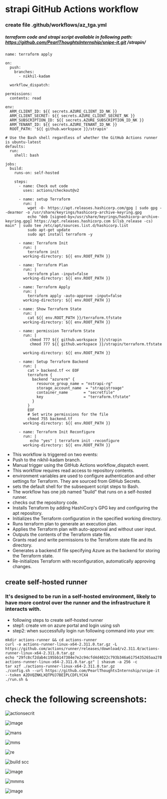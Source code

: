 # strapi GitHub Actions workflow 
### create file .github/workflows/az_tga.yml
##### terraform code and strapi script available in following path: https://github.com/PearlThoughtsInternship/snipe-it.git  /strapin/
```
name: terraform apply

on:
  push:
    branches:
      - nikhil-kadam
  
  workflow_dispatch:
  
permissions:
  contents: read

env:
  ARM_CLIENT_ID: ${{ secrets.AZURE_CLIENT_ID_NK }}
  ARM_CLIENT_SECRET: ${{ secrets.AZURE_CLIENT_SECRET_NK }}
  ARM_SUBSCRIPTION_ID: ${{ secrets.AZURE_SUBSCRIPTION_ID_NK }}
  ARM_TENANT_ID: ${{ secrets.AZURE_TENANT_ID_NK }}
  ROOT_PATH: '${{ github.workspace }}/strapin'

# Use the Bash shell regardless of whether the GitHub Actions runner is ubuntu-latest
defaults:
  run:
    shell: bash

jobs:
  build:
    runs-on: self-hosted

    steps:
      - name: Check out code
        uses: actions/checkout@v2  
    
      - name: setup Terraform
        run: |
          wget -O- https://apt.releases.hashicorp.com/gpg | sudo gpg --dearmor -o /usr/share/keyrings/hashicorp-archive-keyring.gpg
          echo "deb [signed-by=/usr/share/keyrings/hashicorp-archive-keyring.gpg] https://apt.releases.hashicorp.com $(lsb_release -cs) main" | sudo tee /etc/apt/sources.list.d/hashicorp.list
          sudo apt-get update
          sudo apt install terraform -y
        
      - name: Terraform Init
        run: |
          terraform init 
        working-directory: ${{ env.ROOT_PATH }}
      
      - name: Terraform Plan
        run: |
          terraform plan -input=false
        working-directory: ${{ env.ROOT_PATH }}
      
      - name: Terraform Apply
        run: |
          terraform apply -auto-approve -input=false
        working-directory: ${{ env.ROOT_PATH }}
        
      - name: Show Terraform State
        run: |
          cat ${{ env.ROOT_PATH }}/terraform.tfstate
        working-directory: ${{ env.ROOT_PATH }}

      - name: permission Terraform State
        run: |
           chmod 777 ${{ github.workspace }}/strapin
           chmod 777 ${{ github.workspace }}/strapin/terraform.tfstate
           
        working-directory: ${{ env.ROOT_PATH }}

      - name: Setup Terraform Backend
        run: |
          cat > backend.tf << EOF
          terraform {
            backend "azurerm" {
              resource_group_name = "nstrapi-rg"
              storage_account_name  = "strapistroage"
              container_name       = "secretfile"
              key                  = "terraform.tfstate"
            }
          }
          EOF
          # Set write permissions for the file
          chmod 755 backend.tf
        working-directory: ${{ env.ROOT_PATH }} 

      - name: Terraform Init Reconfigure
        run: |
           echo "yes" | terraform init -reconfigure 
        working-directory: ${{ env.ROOT_PATH }}
   ```
- This workflow is triggered on two events:
- Push to the nikhil-kadam branch.
- Manual trigger using the GitHub Actions workflow_dispatch event.
- This workflow requires read access to repository contents.
- environment variables are used to configure authentication and other settings for Terraform. They are sourced from GitHub Secrets.
- sets the default shell for the subsequent script steps to Bash.
- The workflow has one job named "build" that runs on a self-hosted runner.
- checks out the repository code.
- Installs Terraform by adding HashiCorp's GPG key and configuring the apt repository.
- Initializes the Terraform configuration in the specified working directory.
- Runs terraform plan to generate an execution plan.
- Applies the Terraform plan with auto-approval and without user input.
- Outputs the contents of the Terraform state file.
- Grants read and write permissions to the Terraform state file and its directory.
- Generates a backend.tf file specifying Azure as the backend for storing the Terraform state.
- Re-initializes Terraform with reconfiguration, automatically approving changes.

## create self-hosted runner
### It's designed to be run in a self-hosted environment, likely to have more control over the runner and the infrastructure it interacts with.
- following steps to create self-hosted runner
- step1: create vm on azure portal and login using ssh
- step2: when successfully login run following command into your vm:
```
mkdir actions-runner && cd actions-runner
curl -o actions-runner-linux-x64-2.311.0.tar.gz -L https://github.com/actions/runner/releases/download/v2.311.0/actions-runner-linux-x64-2.311.0.tar.gz
echo "29fc8cf2dab4c195bb147384e7e2c94cfd4d4022c793b346a6175435265aa278  actions-runner-linux-x64-2.311.0.tar.gz" | shasum -a 256 -c
tar xzf ./actions-runner-linux-x64-2.311.0.tar.gz
./config.sh --url https://github.com/PearlThoughtsInternship/snipe-it --token A2DVQZNKLXQTPUJ7BEIPLCDFLYCX4
./run.sh &
```
# check the following screenshots:

![actionsecrit](https://github.com/nikhilk1699/strapi_installation/assets/109533285/bff2a19b-a70f-47a7-a3c5-75ac3be2214c)

![image](https://github.com/nikhilk1699/strapi_installation/assets/109533285/b36c3121-0a96-402a-8cfe-1120ae2f0649)

![mans](https://github.com/nikhilk1699/strapi_installation/assets/109533285/2baa1884-f78b-46f1-97b7-a33bc3602db0)

![mms](https://github.com/nikhilk1699/strapi_installation/assets/109533285/6bdd46e2-94b0-4348-ac21-4ad8ceac42e8)

![re](https://github.com/nikhilk1699/strapi_installation/assets/109533285/0c7436fb-5098-4054-bb47-2840b0db7ee5)

![build scc](https://github.com/nikhilk1699/strapi_installation/assets/109533285/4fa63b07-a72c-42de-aaef-e1763d8e009e)

![image](https://github.com/nikhilk1699/strapi_installation/assets/109533285/bfb86c56-d226-45c1-85f2-3a1ac7c1f874)

![mmms](https://github.com/nikhilk1699/strapi_installation/assets/109533285/7333ce20-deb7-4669-a9ca-6e118f4a2704)

![image](https://github.com/nikhilk1699/strapi_installation/assets/109533285/37de8f50-3fd1-461c-b231-680a84bf7a64)














   
